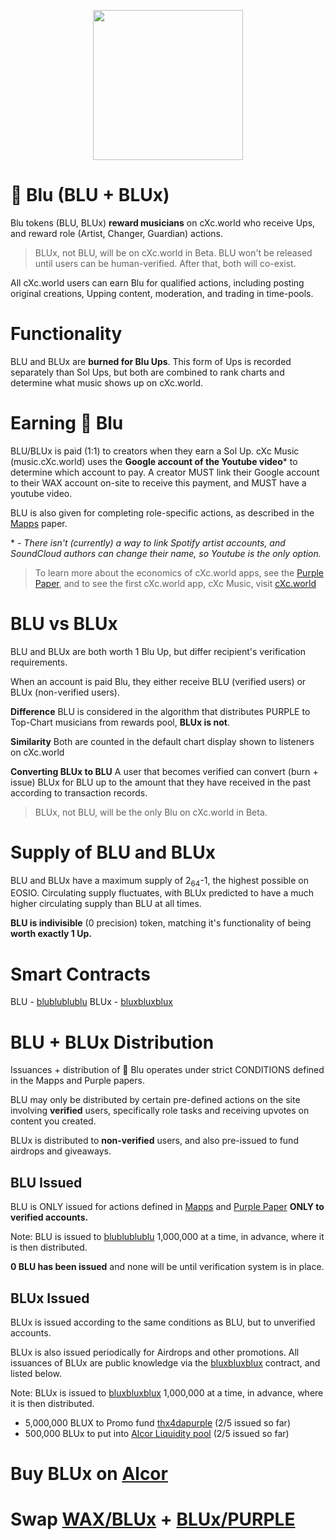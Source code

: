 <p align="center">
  <img width="240" height="240" src="https://ipfs.pink.gg/ipfs/QmTuUZvHmZwjAfJWSGgXAWV279rFBMcaZAuRbMDM3L7zUk">
</p>

# 🔵 Blu (BLU + BLUx)
Blu tokens (BLU, BLUx) **reward musicians** on cXc.world who receive Ups, and reward role (Artist, Changer, Guardian) actions.

> BLUx, not BLU, will be on cXc.world in Beta. BLU won't be released until users can be human-verified. After that, both will co-exist.

All cXc.world users can earn Blu for qualified actions, including posting original creations, Upping content, moderation, and trading in time-pools.


# Functionality
BLU and BLUx are **burned for Blu Ups**. This form of Ups is recorded separately than Sol Ups, but both are combined to rank charts and determine what music shows up on cXc.world.

# Earning 🔵 Blu
BLU/BLUx is paid (1:1) to creators when they earn a Sol Up. cXc Music (music.cXc.world) uses the **Google account of the Youtube video*** to determine which account to pay. A creator MUST link their Google account to their WAX account on-site to receive this payment, and MUST have a youtube video.

BLU is also given for completing role-specific actions, as described in the [Mapps](https://docs.google.com/document/d/1YppJ2EYumRI2j0UHYdZh7NJMObMI_NfHgaFRLbjgBtw/preview) paper.

\* - *There isn't (currently) a way to link Spotify artist accounts, and SoundCloud authors can change their name, so Youtube is the only option.*



> To learn more about the economics of cXc.world apps, see the [Purple Paper](https://docs.google.com/document/d/1T2JH9J73WjgZ9-cULJAzrYvZzyPSXEA_fdgt21lHnDc/preview), and to see the first cXc.world app, cXc Music, visit [cXc.world](https://music.cxc.world)

# BLU vs BLUx
BLU and BLUx are both worth 1 Blu Up, but differ recipient's verification requirements.

When an account is paid Blu, they either receive BLU (verified users) or BLUx (non-verified users).

**Difference**
  BLU is considered in the algorithm that distributes PURPLE to Top-Chart musicians from rewards pool, **BLUx is not**.

**Similarity**
  Both are counted in the default chart display shown to listeners on cXc.world

**Converting BLUx to BLU**
  A user that becomes verified can convert (burn + issue) BLUx for BLU up to the amount that they have received in the past according to transaction records.

> BLUx, not BLU, will be the only Blu on cXc.world in Beta.

# Supply of BLU and BLUx
BLU and BLUx have a maximum supply of 2<sub>64</sub>-1, the highest possible on EOSIO. Circulating supply fluctuates, with BLUx predicted to have a much higher circulating supply than BLU at all times.

**BLU is indivisible** (0 precision) token, matching it's functionality of being **worth exactly 1 Up.**

# Smart Contracts
BLU - [blublublublu](https://wax.bloks.io/account/blublublublu)
BLUx - [bluxbluxblux](https://wax.bloks.io/account/bluxbluxblux)



# BLU + BLUx Distribution

Issuances + distribution of 🔵 Blu operates under strict CONDITIONS defined in the Mapps and Purple papers.

BLU may only be distributed by certain pre-defined actions on the site involving **verified** users, specifically role tasks and receiving upvotes on content you created.

BLUx is distributed to **non-verified** users, and also pre-issued to fund airdrops and giveaways.

## BLU Issued
BLU is ONLY issued for actions defined in [Mapps](https://docs.google.com/document/d/1YppJ2EYumRI2j0UHYdZh7NJMObMI_NfHgaFRLbjgBtw/preview) and [Purple Paper](https://docs.google.com/document/d/1T2JH9J73WjgZ9-cULJAzrYvZzyPSXEA_fdgt21lHnDc/preview) **ONLY to verified accounts.**

Note: BLU is issued to [blublublublu](https://wax.bloks.io/account/blublublublu) 1,000,000 at a time, in advance, where it is then distributed.  

**0 BLU has been issued** and none will be until verification system is in place.

## BLUx Issued
BLUx is issued according to the same conditions as BLU, but to unverified accounts.

BLUx is also issued periodically for Airdrops and other promotions. All issuances of BLUx are public knowledge via the [bluxbluxblux](https://wax.bloks.io/account/bluxbluxblux) contract, and listed below.

Note: BLUx is issued to [bluxbluxblux](https://wax.bloks.io/account/bluxbluxblux) 1,000,000 at a time, in advance, where it is then distributed.

- 5,000,000 BLUX to Promo fund [thx4dapurple](https://wax.bloks.io/account/thx4dapurple) (2/5 issued so far)
- 500,000 BLUx to put into [Alcor Liquidity pool](https://wax.alcor.exchange/swap?output=BLUX-bluxbluxblux&input=WAX-eosio.token) (2/5 issued so far)



# Buy BLUx on [Alcor](https://wax.alcor.exchange/trade/BLUX-bluxbluxblux_WAX-eosio.token)


# Swap [WAX/BLUx](https://wax.alcor.exchange/swap?output=BLUX-bluxbluxblux&input=WAX-eosio.token) + [BLUx/PURPLE](https://wax.alcor.exchange/swap?input=BLUX-bluxbluxblux&output=PURPLE-purplepurple)
